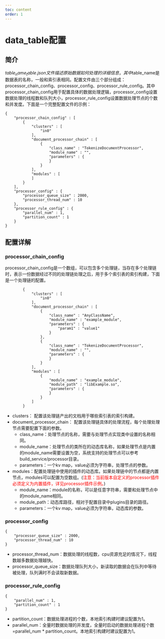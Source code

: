 ```yaml
---
toc: content
order: 1
---
```

# data_table配置
## 简介
  $table_name_table.json文件描述原始数据如何处理的详细信息，其中$table_name是数据表的名称，一般和索引表相同。配置文件由三个部分组成：processor_chain_config、processor_config、processor_rule_config。其中processor_chain_config用于配置具体的数据处理逻辑，processor_config设置数据处理的线程数和队列大小，processor_rule_config设置数据处理节点的个数和并发度。下面是一个完整配置文件的示例：
```
{
    "processor_chain_config" : [
        {
            "clusters" : [
                "in0"
            ],
            "document_processor_chain" : [
                {
                    "class_name" : "TokenizeDocumentProcessor",
                    "module_name" : "",
                    "parameters" : {
                    }
                }
            ],
            "modules" : [
            ]
        }
    ],
    "processor_config" : {
        "processor_queue_size" : 2000,
        "processor_thread_num" : 10
    },
    "processor_rule_config" : {
        "parallel_num" : 1,
        "partition_count" : 1
    }
}
```
## 配置详解
### processor_chain_config
  processor_chain_config是一个数组，可以包含多个处理链，当存在多个处理链时，表示一份数据经过不同的处理链处理之后，用于多个索引表的索引构建，下面是一个处理链的配置。
```
        {
            "clusters" : [
                "in0"
            ],
            "document_processor_chain" : [
                {
                    "class_name" : "AnyClassName",
                    "module_name" : "example_module",
                    "parameters" : {
                        "param1" : "value1"
                    }
                },
                {
                    "class_name" : "TokenizeDocumentProcessor",
                    "module_name" : "",
                    "parameters" : {
                    }
                }
            ],
            "modules" : [
                {   
                    "module_name" : "example_module",
                    "module_path" : "libExample.so",
                    "parameters" : {
                    }
                }
            ]
        }
```
* clusters： 配置该处理链产出的文档用于哪些索引表的索引构建。
* document_processor_chain： 配置该处理链具体的处理流程，每个处理处理节点需要配置下面的参数。
  * class_name：处理节点的名称，需要与处理节点实现类中设置的名称相同。
  * module_name：处理节点的类所在的动态库名称，如果处理节点是内置的module_name需要设置为空，系统支持的处理节点可以参考build_service/processor目录。
  * parameters：一个kv map，value必须为字符串，处理节点的参数。
* modules：配置处理链中使用的插件的动态库。如果处理链中的节点都是内置节点，modules可以配置为空数组。(<font color="red">注意：当前版本自定义的processor插件必须定义为内置插件，详见processor插件示例。</font>)
  * module_name：module的名称，可以是任意字符串，需要和处理节点中的module_name相同。
  * module_path：动态库路径，相对于配置目录中plugins目录的路径。
  * parameters：一个kv map，value必须为字符串，动态库的参数。

### processor_config
```
{
    "processor_queue_size" : 2000,
    "processor_thread_num" : 10
}
```
* processor_thread_num：数据处理的线程数，cpu资源充足的情况下，线程数越多数据处理越快。
* processor_queue_size：数据处理队列大小，新读取的数据会在队列中等待被处理，队列满时不会读取新数据。

### processor_rule_config
```
{
    "parallel_num" : 1,
    "partition_count" : 1
}
```
* partition_count：数据处理进程的个数，本地索引构建时建议配置为1。
* parallel_num：全量时数据处理的并发度，全量时启动的数据处理进程个数=parallel_num * partition_count。本地索引构建时建议配置为1。